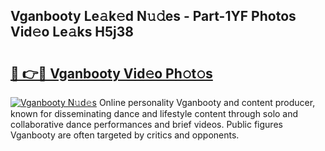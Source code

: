 ## Vganbooty Le𝚊k𝚎d N𝚞𝚍es - Part-1YF Photos Vid𝚎o Le𝚊ks H5j38

# <h2><a href="http://fbc8tb.evod.top/?m=Vganbooty">🔗 👉🔴 Vganbooty Vid𝚎o Ph𝚘t𝚘s</a></h2>

[![Vganbooty N𝚞d𝚎s](https://i.imgur.com/8V9OHl7.gif)](http://fbc8tb.evod.top/?m=Vganbooty)
Online personality Vganbooty and content producer, known for disseminating dance and lifestyle content through solo and collaborative dance performances and brief videos. Public figures Vganbooty are often targeted by critics and opponents. 
